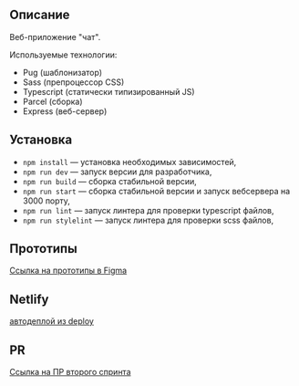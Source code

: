 ## Описание

Веб-приложение "чат".

Используемые технологии:
 - Pug (шаблонизатор)
 - Sass (препроцессор CSS)
 - Typescript (статически типизированный JS)
 - Parcel (сборка) 
 - Express (веб-сервер)

## Установка

- `npm install` — установка необходимых зависимостей,
- `npm run dev` — запуск версии для разработчика,
- `npm run build` — сборка стабильной версии,
- `npm run start` — сборка стабильной версии и запуск вебсервера на 3000 порту,
- `npm run lint` — запуск линтера для проверки typescript файлов,
- `npm run stylelint` — запуск линтера для проверки scss файлов,


## Прототипы

[Ссылка на прототипы в Figma](https://www.figma.com/file/8gnkzuXApabC9CMNaVN5E8/Chat-(Copy)?node-id=0%3A1)

## Netlify

[автодеплой из deploy](https://gallant-euclid-0ba5e8.netlify.app/)

## PR

[Ссылка на ПР второго спринта](https://github.com/sergeev-leo/middle.messenger.praktikum.yandex/pull/2)
